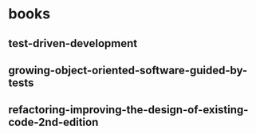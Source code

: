 # books

## test-driven-development

## growing-object-oriented-software-guided-by-tests

## refactoring-improving-the-design-of-existing-code-2nd-edition
